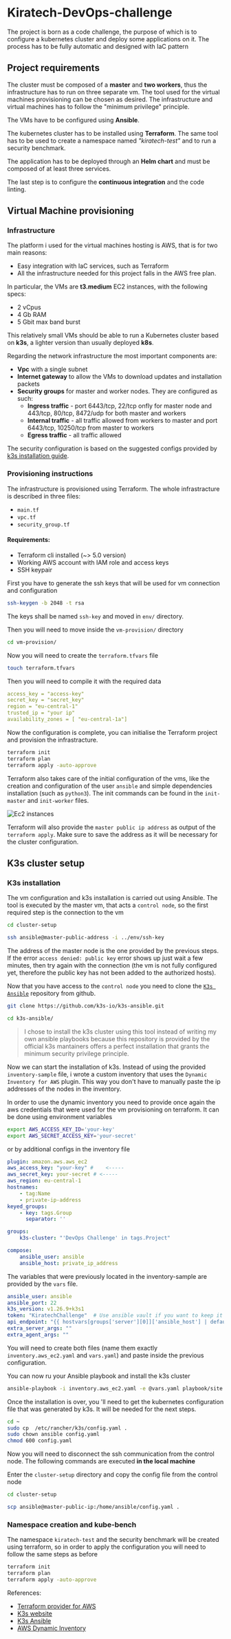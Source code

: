 # Kiratech-DevOps-challenge

The project is born as a code challenge, the purpose of which is to configure a kubernetes cluster and deploy some applications on it. The process has to be fully automatic and designed with IaC pattern

## Project requirements
The cluster must be composed of a **master** and **two workers**, thus the infrastructure has to run on three separate vm. 
The tool used for the virtual machines provisioning can be chosen as desired. The infrastructure and virtual machines has to follow the "minimum privilege" principle.

The VMs have to be configured using **Ansible**.

The kubernetes cluster has to be installed using **Terraform**. The same tool has to be used to create a namespace named *"kiratech-test"* and to run a security benchmark.

The application has to be deployed through an **Helm chart** and must be composed of at least three services.

The last step is to configure the **continuous integration** and the code linting.


## Virtual Machine provisioning

### Infrastructure

The platform i used for the virtual machines hosting is AWS, that is for two main reasons:
- Easy integration with IaC services, such as Terraform
- All the infrastructure needed for this project falls in the AWS free plan.

In particular, the VMs are **t3.medium** EC2 instances, with the following specs:
- 2 vCpus
- 4 Gb RAM
- 5 Gbit max band burst

This relatively small VMs should be able to run a Kubernetes cluster based on **k3s**, a lighter version than usually deployed **k8s**.

Regarding the network infrastructure the most important components are:
- **Vpc** with a single subnet
- **Internet gateway** to allow the VMs to download updates and installation packets
- **Security groups** for master and worker nodes. They are configured as such:
    - **Ingress traffic** - port 6443/tcp, 22/tcp onfly for master node and 443/tcp, 80/tcp, 8472/udp for both master and workers 
    - **Internal traffic** - all traffic allowed from workers to master and port 6443/tcp, 10250/tcp from master to workers
    - **Egress traffic** - all traffic allowed

The security configuration is based on the suggested configs provided by [k3s installation guide](https://docs.k3s.io/installation/requirements#network).

### Provisioning instructions
The infrastructure is provisioned using Terraform. The whole infrastracture is described in three files:
- `main.tf`
- `vpc.tf`
- `security_group.tf`

#### Requirements:
- Terraform cli installed (~> 5.0 version)
- Working AWS account with IAM role and access keys
- SSH keypair

First you have to generate the ssh keys that will be used for vm connection and configuration
```bash
ssh-keygen -b 2048 -t rsa
```
The keys shall be named `ssh-key` and moved in `env/` directory.

Then you will need to move inside the `vm-provision/` directory
```bash
cd vm-provision/
```
Now you will need to create the `terraform.tfvars` file
```bash
touch terraform.tfvars
```
Then you will need to compile it with the required data

```yaml
access_key = "access-key"
secret_key = "secret_key"
region = "eu-central-1"
trusted_ip = "your ip"
availability_zones = [ "eu-central-1a"]
```

Now the configuration is complete, you can initialise the Terraform project and provision the infrastracture. 

```bash
terraform init
terraform plan
terraform apply -auto-approve
```

Terraform also takes care of the initial configuration of the vms, like the creation and configuration of the user `ansible` and simple dependencies installation (such as `python3`). The init commands can be found in the `init-master` and `init-worker` files.

![Ec2 instances](res/ec2.png "Ec2 instances")

Terraform will also provide the `master public ip address` as output of the `terraform apply`. Make sure to save the address as it will be necessary for the cluster configuration.


## K3s cluster setup

### K3s installation
The vm configuration and k3s installation is carried out using Ansible. The tool is executed by the master vm, that acts a `control node`, so the first required step is the connection to the vm

```bash
cd cluster-setup

ssh ansible@master-public-address -i ../env/ssh-key
```

The address of the master node is the one provided by the previous steps. If the error `access denied: public key` error shows up just wait a few minutes, then try again with the connection (the vm is not fully configured yet, therefore the public key has not been added to the authorized hosts).

Now that you have access to the `control node` you need to clone the [`K3s Ansible`](https://github.com/k3s-io/k3s-ansible) repository from github.

```bash
git clone https://github.com/k3s-io/k3s-ansible.git

cd k3s-ansible/
```

> I chose to install the k3s cluster using this tool instead of writing my own ansible playbooks because this repository is provided by the official k3s mantainers offers a perfect installation that grants the minimum security privilege principle.

Now we can start the installation of k3s. Instead of using the provided `inventory-sample` file, i wrote a custom inventory that uses the `Dynamic Inventory for AWS` plugin. This way you don't have to manually paste the ip addresses of the nodes in the inventory.

In order to use the dynamic inventory you need to provide once again the aws credentials that were used for the vm provisioning on terraform. It can be done using environment variables
```bash
export AWS_ACCESS_KEY_ID='your-key'
export AWS_SECRET_ACCESS_KEY='your-secret'
```

or by additional configs in the inventory file

```yaml
plugin: amazon.aws.aws_ec2
aws_access_key: "your-key" #    <-----
aws_secret_key: your-secret # <-----
aws_region: eu-central-1
hostnames:
    - tag:Name
    - private-ip-address
keyed_groups:
    - key: tags.Group
      separator: ''

groups:
    k3s-cluster: "'DevOps Challenge' in tags.Project"

compose:
    ansible_user: ansible
    ansible_host: private_ip_address
```

The variables that were previously located in the inventory-sample are provided by the `vars` file.
```yaml
ansible_user: ansible
ansible_port: 22
k3s_version: v1.26.9+k3s1
token: "KiratechChallenge"  # Use ansible vault if you want to keep it secret
api_endpoint: "{{ hostvars[groups['server'][0]]['ansible_host'] | default(groups['server'][0]) }}"
extra_server_args: ""
extra_agent_args: ""
```

You will need to create both files (name them exactly `inventory.aws_ec2.yaml` and `vars.yaml`) and paste inside the previous configuration.

You can now ru your Ansible playbook and install the k3s cluster

```bash
ansible-playbook -i inventory.aws_ec2.yaml -e @vars.yaml playbook/site.yaml
``` 

Once the installation is over, you 'll need to get the kubernetes configuration file that was generated by k3s. It will be needed for the next steps.

```bash
cd ~
sudo cp  /etc/rancher/k3s/config.yaml .
sudo chown ansible config.yaml  
chmod 600 config.yaml
```
Now you will need to disconnect the ssh communication from the control node. The following commands are executed **in the local machine**

Enter the `cluster-setup` directory and copy the config file from the control node
```bash
cd cluster-setup

scp ansible@master-public-ip:/home/ansible/config.yaml .
```

### Namespace creation and kube-bench

The namespace `kiratech-test` and the security benchmark will be created using terraform, so in order to apply the configuration you will need to follow the same steps as before

```bash
terraform init
terraform plan
terraform apply -auto-approve
```


References:
- [Terraform provider for AWS](https://registry.terraform.io/providers/hashicorp/aws/latest/docs/resources/instance)
- [K3s website](https://k3s.io/)
- [K3s Ansible](https://github.com/k3s-io/k3s-ansible.git)
- [AWS Dynamic Inventory](https://docs.ansible.com/ansible/latest/collections/amazon/aws/docsite/aws_ec2_guide.html)